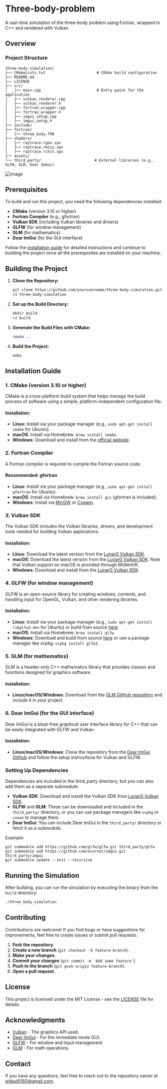 # Three-body-problem
A real-time simulation of the three-body problem using Fortran, wrapped in C++ and rendered with Vulkan.


## Overview
### Project Structure
```
three-body-simulation/
├── CMakeLists.txt                       # CMake build configuration
├── README.md            
├── LICENSE             
├── src/                 
│   ├── main.cpp                         # Entry point for the application
│   ├── vulkan_renderer.cpp   
│   ├── vulkan_renderer.h     
│   ├── fortran_wrapper.cpp   
│   ├── fortran_wrapper.h     
│   ├── imgui_setup.cpp       
│   ├── imgui_setup.h        
├── include/             
├── fortran/             
│   ├── three_body.f90   
├── shaders/             
│   ├── raytrace.rgen.spv  
│   ├── raytrace.rmiss.spv 
│   ├── raytrace.rchit.spv 
├── assets/              
└── third_party/                        # External libraries (e.g., GLFW, GLM, Dear ImGui)
```

![image](https://github.com/user-attachments/assets/e82e1fc2-c26a-4bc9-b989-976cfd26509a)


## Prerequisites

To build and run this project, you need the following dependencies installed:

- **CMake** (version 3.10 or higher)
- **Fortran Compiler** (e.g., gfortran)
- **Vulkan SDK** (including Vulkan libraries and drivers)
- **GLFW** (for window management)
- **GLM** (for mathematics)
- **Dear ImGui** (for the GUI interface)

Follow the [installation guide](#installation-guide) for detailed instructions and continue to building the project once all the prerequisites are installed on your machine.

## Building the Project

1. **Clone the Repository:**

    ```bash
    git clone https://github.com/yourusername/three-body-simulation.git
    cd three-body-simulation
    ```

2. **Set up the Build Directory:**

    ```bash
    mkdir build
    cd build
    ```

3. **Generate the Build Files with CMake:**

    ```bash
    cmake ..
    ```

4. **Build the Project:**

    ```bash
    make
    ```


## Installation Guide
[](#installation-guide)

### 1. CMake (version 3.10 or higher)
CMake is a cross-platform build system that helps manage the build process of software using a simple, platform-independent configuration file.

#### Installation:
- **Linux**: Install via your package manager (e.g., `sudo apt-get install cmake` for Ubuntu).
- **macOS**: Install via Homebrew: `brew install cmake`.
- **Windows**: Download and install from the [official website](https://cmake.org/download/).

### 2. Fortran Compiler
A Fortran compiler is required to compile the Fortran source code.

#### Recommended: gfortran
- **Linux**: Install via your package manager (e.g., `sudo apt-get install gfortran` for Ubuntu).
- **macOS**: Install via Homebrew: `brew install gcc` (gfortran is included).
- **Windows**: Install via [MinGW](http://www.mingw.org/) or [Cygwin](https://www.cygwin.com/).

### 3. Vulkan SDK
The Vulkan SDK includes the Vulkan libraries, drivers, and development tools needed for building Vulkan applications.

#### Installation:
- **Linux**: Download the latest version from the [LunarG Vulkan SDK](https://vulkan.lunarg.com/sdk/home).
- **macOS**: Download the latest version from the [LunarG Vulkan SDK](https://vulkan.lunarg.com/sdk/home). Note that Vulkan support on macOS is provided through MoltenVK.
- **Windows**: Download and install from the [LunarG Vulkan SDK](https://vulkan.lunarg.com/sdk/home).

### 4. GLFW (for window management)
GLFW is an open-source library for creating windows, contexts, and handling input for OpenGL, Vulkan, and other rendering libraries.

#### Installation:
- **Linux**: Install via your package manager (e.g., `sudo apt-get install libglfw3-dev` for Ubuntu) or build from source [here](https://www.glfw.org/download.html).
- **macOS**: Install via Homebrew: `brew install glfw`.
- **Windows**: Download and build from source [here](https://www.glfw.org/download.html) or use a package manager like vcpkg: `vcpkg install glfw3`.

### 5. GLM (for mathematics)
GLM is a header-only C++ mathematics library that provides classes and functions designed for graphics software.

#### Installation:
- **Linux/macOS/Windows**: Download from the [GLM GitHub repository](https://github.com/g-truc/glm) and include it in your project.

### 6. Dear ImGui (for the GUI interface)
Dear ImGui is a bloat-free graphical user interface library for C++ that can be easily integrated with GLFW and Vulkan.

#### Installation:
- **Linux/macOS/Windows**: Clone the repository from the [Dear ImGui GitHub](https://github.com/ocornut/imgui) and follow the setup instructions for Vulkan and GLFW.


### Setting Up Dependencies

Dependencies are included in the third_party directory, but you can also add them as a separate submodule:

- **Vulkan SDK**: Download and install the Vulkan SDK from [LunarG Vulkan SDK](https://vulkan.lunarg.com/).
- **GLFW** and **GLM**: These can be downloaded and included in the `third_party/` directory, or you can use package managers like `vcpkg` or `conan` to manage them.
- **Dear ImGui**: You can include Dear ImGui in the `third_party/` directory or fetch it as a submodule.

Example:
```
git submodule add https://github.com/glfw/glfw.git third_party/glfw
git submodule add https://github.com/ocornut/imgui.git third_party/imgui
git submodule update --init --recursive
```


## Running the Simulation

After building, you can run the simulation by executing the binary from the `build` directory:

```bash
./three_body_simulation
```

## Contributing

Contributions are welcome! If you find bugs or have suggestions for improvements, feel free to create issues or submit pull requests.

1. **Fork the repository**.
2. **Create a new branch** (`git checkout -b feature-branch`).
3. **Make your changes**.
4. **Commit your changes** (`git commit -m 'Add some feature'`).
5. **Push to the branch** (`git push origin feature-branch`).
6. **Open a pull request**.

## License

This project is licensed under the MIT License - see the [LICENSE](LICENSE) file for details.

## Acknowledgments

- [Vulkan](https://vulkan.lunarg.com/) - The graphics API used.
- [Dear ImGui](https://github.com/ocornut/imgui) - For the immediate mode GUI.
- [GLFW](https://www.glfw.org/) - For window and input management.
- [GLM](https://glm.g-truc.net/0.9.9/index.html) - For math operations.

## Contact

If you have any questions, feel free to reach out to the repository owner at [wldud5192@gmail.com](mailto:wldud5192@gmail.com).

